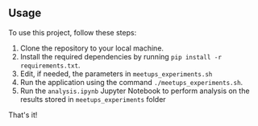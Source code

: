 ## Usage

To use this project, follow these steps:

1. Clone the repository to your local machine.
2. Install the required dependencies by running `pip install -r requirements.txt`.
3. Edit, if needed, the parameters in `meetups_experiments.sh`
4. Run the application using the command `./meetups_experiments.sh`.
5. Run the `analysis.ipynb` Jupyter Notebook to perform analysis on the results stored in `meetups_experiments` folder

That's it!